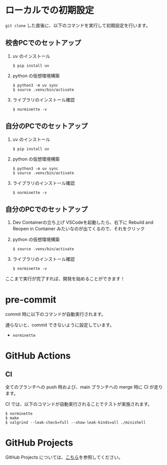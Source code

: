 # ローカルでの初期設定

`git clone` した直後に、以下のコマンドを実行して初期設定を行います。
## 校舎PCでのセットアップ
1. uv のインストール

   ```
   $ pip install uv
   ```

2. python の仮想環境構築

   ```
   $ python3 -m uv sync
   $ source .venv/bin/activate
   ```

3. ライブラリのインストール確認

   ```
   $ norminette -v
   ```

## 自分のPCでのセットアップ
1. uv のインストール

   ```
   $ pip install uv
   ```

2. python の仮想環境構築

   ```
   $ python3 -m uv sync
   $ source .venv/bin/activate
   ```

3. ライブラリのインストール確認

   ```
   $ norminette -v
   ```

## 自分のPCでのセットアップ
1. Dev Containerの立ち上げ
VSCodeを起動したら、右下に Rebuild and Reopen in Container みたいなのが出てくるので、それをクリック

2. python の仮想環境構築

   ```
   $ source .venv/bin/activate
   ```

3. ライブラリのインストール確認

   ```
   $ norminette -v
   ```

ここまで実行が完了すれば、開発を始めることができます！

# pre-commit

commit 時に以下のコマンドが自動実行されます。

通らないと、commit できないように設定しています。

- `norminette`

# GitHub Actions

## CI

全てのブランチへの push 時および、main ブランチへの merge 時に CI が走ります。

CI では、以下のコマンドが自動実行されることでテストが実施されます。

```
$ norminette
$ make
$ valgrind --leak-check=full --show-leak-kinds=all ./minishell
```

# GitHub Projects

GitHub Projects については、[こちら](https://github.com/yuzu-juice/minishell/wiki/GitHub-Projects-運用ガイド)を参照してください。
